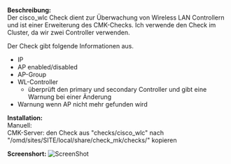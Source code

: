**Beschreibung:**  
Der cisco_wlc Check dient zur Überwachung von Wireless LAN Controllern und ist einer Erweiterung des CMK-Checks.
Ich verwende den Check im Cluster, da wir zwei Controller verwenden. 

Der Check gibt folgende Informationen aus.
  - IP
  - AP enabled/disabled
  - AP-Group
  - WL-Controller
      - überprüft den primary und secondary Controller und gibt eine Warnung bei einer Änderung
  - Warnung wenn AP nicht mehr gefunden wird

**Installation:**  
Manuell:  
CMK-Server: den Check aus "checks/cisco_wlc" nach "/omd/sites/SITE/local/share/check_mk/checks/" kopieren  



**Screenshort:**
![ScreenShot](https://github.com/christianbur/check_mk/blob/master/cisco_wlc/1.png)
